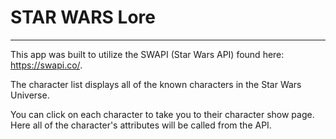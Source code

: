 # STAR WARS Lore
----------------
This app was built to utilize the SWAPI (Star Wars API) found here: https://swapi.co/.

The character list displays all of the known characters in the Star Wars Universe.

You can click on each character to take you to their character show page. Here all of the character's attributes will be called from the API.
